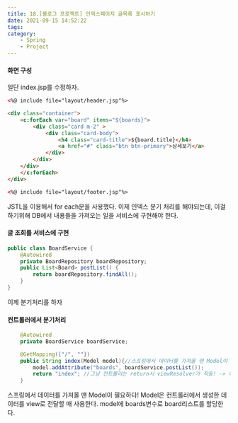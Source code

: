 ```yaml
---
title: 18.[블로그 프로젝트] 인덱스페이지 글목록 표시하기
date: 2021-09-15 14:52:22
tags:
category:
    - Spring
    - Project
---
```

#### 화면 구성
일단 index.jsp를 수정하자.
```html
<%@ include file="layout/header.jsp"%>

<div class="container">
    <c:forEach var="board" items="${boards}">
        <div class="card m-2" >
            <div class="card-body">
                <h4 class="card-title">${board.title}</h4>
                <a href="#" class="btn btn-primary">상세보기</a>
            </div>
        </div>
    </div>
    </c:forEach>
</div>

<%@ include file="layout/footer.jsp"%>
```
JSTL을 이용해서 for each문을 사용했다.
이제 인덱스 분기 처리를 해야되는데, 이걸 하기위해 DB에서 내용들을 가져오는 일을 서비스에 구현해야 한다.

#### 글 조회를 서비스에 구현
```java
public class BoardService {
    @Autowired
    private BoardRepository boardRepository;
    public List<Board> postList() {
        return boardRepository.findAll();
    }
}
```
이제 분기처리를 하자

#### 컨트롤러에서 분기처리
```java
    @Autowired
    private BoardService boardService;

    @GetMapping({"/", ""})
    public String index(Model model){//스프링에서 데이터를 가져올 땐 Model이 필요!!
        model.addAttribute("boards", boardService.postList());
        return "index"; //그냥 컨트롤러는 return시 viewResolver가 작동! -> 해당 인덱스 페이지로 모델의 정보를 들고 이동!
    }
```
스프링에서 데이터를 가져올 땐 Model이 필요하다!
Model은 컨트롤러에서 생성한 데이터를 view로 전달할 때 사용한다.
model에 boards변수로 board리스트를 할당한다.